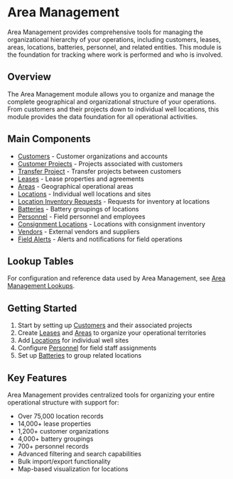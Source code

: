 # Area Management

Area Management provides comprehensive tools for managing the organizational hierarchy of your operations, including customers, leases, areas, locations, batteries, personnel, and related entities. This module is the foundation for tracking where work is performed and who is involved.


## Overview

The Area Management module allows you to organize and manage the complete geographical and organizational structure of your operations. From customers and their projects down to individual well locations, this module provides the data foundation for all operational activities.

## Main Components

* [Customers](Customers.md) - Customer organizations and accounts
* [Customer Projects](CustomerProjects.md) - Projects associated with customers
* [Transfer Project](TransferProject.md) - Transfer projects between customers
* [Leases](Leases.md) - Lease properties and agreements
* [Areas](Areas.md) - Geographical operational areas
* [Locations](Locations.md) - Individual well locations and sites
* [Location Inventory Requests](LocationInventoryRequests.md) - Requests for inventory at locations
* [Batteries](Batteries.md) - Battery groupings of locations
* [Personnel](Personnel.md) - Field personnel and employees
* [Consignment Locations](ConsignmentLocations.md) - Locations with consignment inventory
* [Vendors](Vendors.md) - External vendors and suppliers
* [Field Alerts](FieldAlerts.md) - Alerts and notifications for field operations

## Lookup Tables

For configuration and reference data used by Area Management, see [Area Management Lookups](Lookups.md).

## Getting Started

1. Start by setting up [Customers](Customers.md) and their associated projects
2. Create [Leases](Leases.md) and [Areas](Areas.md) to organize your operational territories
3. Add [Locations](Locations.md) for individual well sites
4. Configure [Personnel](Personnel.md) for field staff assignments
5. Set up [Batteries](Batteries.md) to group related locations

## Key Features

Area Management provides centralized tools for organizing your entire operational structure with support for:
* Over 75,000 location records
* 14,000+ lease properties
* 1,200+ customer organizations
* 4,000+ battery groupings
* 700+ personnel records
* Advanced filtering and search capabilities
* Bulk import/export functionality
* Map-based visualization for locations

